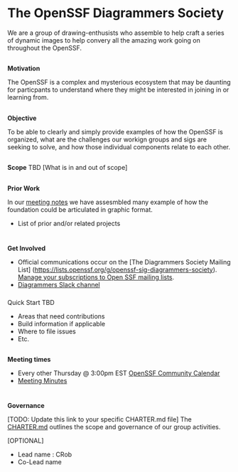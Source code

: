 # **The OpenSSF Diagrammers Society**

We are a group of drawing-enthusists who assemble to help craft a series of dynamic images to help convery all the amazing work going on throughout the OpenSSF.

## 
**Motivation**

The OpenSSF is a complex and mysterious ecosystem that may be daunting for particpants to understand where they might be interested in joining in or learning from.

## 
**Objective**

To be able to clearly and simply provide examples of how the OpenSSF is organized, what are the challenges our workign groups and sigs are seeking to solve, and how those individual components relate to each other.


## 
**Scope**
TBD
[What is in and out of scope]


## 
**Prior Work**

In our [meeting notes]( ) we have assesmbled many example of how the foundation could be articulated in graphic format.

*   List of prior and/or related projects

# 
**Get Involved**

*   Official communications occur on the [The Diagrammers Society Mailing List] (https://lists.openssf.org/g/openssf-sig-diagrammers-society).  \
[Manage your subscriptions to Open SSF mailing lists](https://lists.openssf.org/g/main/subgroups).
*   [Diagrammers Slack channel](https://openssf.slack.com/archives/C047FDZ55BK)

### 
Quick Start
TBD
*   Areas that need contributions
*   Build information if applicable
*   Where to file issues
*   Etc.

## 
**Meeting times**

*   Every other Thursday @ 3:00pm EST [OpenSSF Community Calendar](https://calendar.google.com/calendar?cid=czYzdm9lZmhwNWk5cGZsdGI1cTY3bmdwZXNAZ3JvdXAuY2FsZW5kYXIuZ29vZ2xlLmNvbQ)
*   [Meeting Minutes](https://docs.google.com/document/d/14i9v7WuQcLzWpvLe9B0sl-kf90JLwxNwrZkRXLWmEdQ/edit#heading=h.9m0zi4b0wnne)

# 
**Governance**

[TODO: Update this link to your specific CHARTER.md file]
The [CHARTER.md](https://github.com/ossf/project-template/blob/main/CHARTER.md) outlines the scope and governance of our group activities.


[OPTIONAL]
*   Lead name : CRob
*   Co-Lead name
